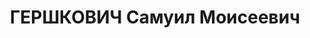 ---
title: ГЕРШКОВИЧ Самуил Моисеевич
description: '1903 р. н., с. Могильне Подільської губ. Єврей, чл. ВКП(б), освіта початкова,
  ст. інструктор політвідділу диві-зії, ст. політрук, м. Житомир Київської обл.

  Заарештований 9 серпня 1937 р. Обвинувачувався за ст. 54-16, 20, 54-8, 54-11 КК
  УРСР. ВК ВС СРСР 23 грудня 1937 р. засуджений до ув''язнення у ВТТ на 10 років з
  пораженням у правах на 5 років і позбав-ленням військового звання.

  Реабілітований у 1955 р.'
---